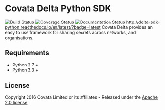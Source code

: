 # Covata Delta Python SDK
[![Build Status](https://travis-ci.org/Covata/delta-sdk-python.svg?branch=master)](https://travis-ci.org/Covata/delta-sdk-python)
[![Coverage Status](https://coveralls.io/repos/github/Covata/delta-sdk-python/badge.svg)](https://coveralls.io/github/Covata/delta-sdk-python)
[![Documentation Status](http://delta-sdk-python.readthedocs.io/en/latest/?badge=latest)](https://coveralls.io/github/Covata/delta-sdk-python)
http://delta-sdk-python.readthedocs.io/en/latest/?badge=latest
Covata Delta provides an easy to use framework for sharing secrets across networks, and organisations.

## Requirements

- Python 2.7 +
- Python 3.3 +


## License

Copyright 2016 Covata Limited or its affiliates - Released under the [Apache 2.0 license](http://www.apache.org/licenses/LICENSE-2.0.html).
